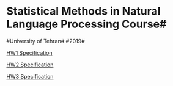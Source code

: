 # Statistical Methods in Natural Language Processing Course#
#University of Tehran#
#2019#

[HW1 Specification](http://dsp.ut.ac.ir/en/wp-content/uploads/2019/10/StatNLP-HW1-Prob-1398-1.pdf)


[HW2 Specification](http://dsp.ut.ac.ir/en/wp-content/uploads/2019/11/StatNLP-HW2-IR-1398-1.pdf)


[HW3 Specification](http://dsp.ut.ac.ir/en/wp-content/uploads/2019/12/StatNLP-HW3-Cluster-HMM-1398-1.pdf)
